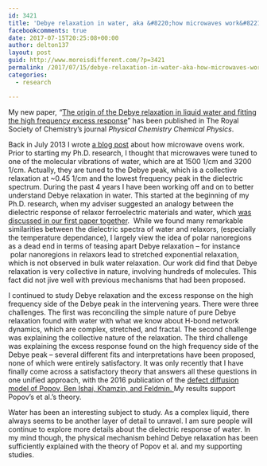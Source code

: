 ```yaml
---
id: 3421
title: 'Debye relaxation in water, aka &#8220;how microwaves work&#8221; explained at last'
facebookcomments: true
date: 2017-07-15T20:25:08+00:00
author: delton137
layout: post
guid: http://www.moreisdifferent.com/?p=3421
permalink: /2017/07/15/debye-relaxation-in-water-aka-how-microwaves-work-explained-at-last/
categories:
  - research

---
```

My new paper, _&#8220;_[The origin of the Debye relaxation in liquid water and fitting the high frequency excess response](http://pubs.rsc.org/en/content/articlehtml/2017/cp/c7cp02884a#cit23)&#8221; has been published in The Royal Society of Chemistry&#8217;s journal *Physical Chemistry Chemical Physics*.

 <!--more-->

Back in July 2013 I wrote [a blog post](http://www.moreisdifferent.com/2013/07/14/a-misconception-about-microwaves/) about how microwave ovens work. Prior to starting my Ph.D. research, I thought that microwaves were tuned to one of the molecular vibrations of water, which are at 1500 1/cm and 3200 1/cm. Actually, they are tuned to the Debye peak, which is a collective relaxation at ~0.45 1/cm and the lowest frequency peak in the dielectric spectrum. During the past 4 years I have been working off and on to better understand Debye relaxation in water. This started at the beginning of my Ph.D. research, when my adviser suggested an analogy between the dielectric response of relaxor ferroelectric materials and water, which [was discussed in our first paper together](http://aip.scitation.org/doi/abs/10.1063/1.4869110?journalCode=jcp).  While we found many remarkable similarities between the dielectric spectra of water and relaxors, (especially the temperature dependance), I largely view the idea of polar nanoregions as a dead end in terms of teasing apart Debye relaxation &#8211; for instance  polar nanoregions in relaxors lead to stretched exponential relaxation, which is not observed in bulk water relaxation. Our work did find that Debye relaxation is very collective in nature, involving hundreds of molecules. This fact did not jive well with previous mechanisms that had been proposed.

I continued to study Debye relaxation and the excess response on the high frequency side of the Debye peak in the intervening years. There were three challenges. The first was reconciling the simple nature of pure Debye relaxation found with water with what we know about H-bond network dynamics, which are complex, stretched, and fractal. The second challenge was explaining the collective nature of the relaxation. The third challenge was explaining the excess response found on the high frequency side of the Debye peak &#8211; several different fits and interpretations have been proposed, none of which were entirely satisfactory. It was only recently that I have finally come across a satisfactory theory that answers all these questions in one unified approach, with the 2016 publication of the [defect diffusion model of Popov, Ben Ishai, Khamzin, and Feldmin. ](http://pubs.rsc.org/en/content/articlelanding/2016/cp/c6cp02195f#!divAbstract)My results support Popov&#8217;s et al.&#8217;s theory.

Water has been an interesting subject to study. As a complex liquid, there always seems to be another layer of detail to unravel. I am sure people will continue to explore more details about the dielectric response of water. In my mind though, the physical mechanism behind Debye relaxation has been sufficiently explained with the theory of Popov et al. and my supporting studies.

&nbsp;

&nbsp;
